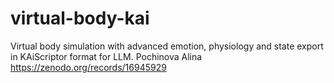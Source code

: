 # virtual-body-kai
Virtual body simulation with advanced emotion, physiology and state export in KAiScriptor format for LLM.
Pochinova Alina 
https://zenodo.org/records/16945929

